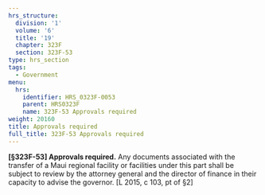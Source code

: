```yaml
---
hrs_structure:
  division: '1'
  volume: '6'
  title: '19'
  chapter: 323F
  section: 323F-53
type: hrs_section
tags:
  - Government
menu:
  hrs:
    identifier: HRS_0323F-0053
    parent: HRS0323F
    name: 323F-53 Approvals required
weight: 20160
title: Approvals required
full_title: 323F-53 Approvals required
---
```

**[§323F-53] Approvals required.** Any documents associated with the transfer of a Maui regional facility or facilities under this part shall be subject to review by the attorney general and the director of finance in their capacity to advise the governor. [L 2015, c 103, pt of §2]